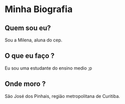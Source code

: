 # Minha Biografia 

## Quem sou eu?
Sou a Milena, aluna do cep.

## O que eu faço ?
Eu sou uma estudante do ensino medio ;p

## Onde moro ?
São José dos Pinhais, região metropolitana de Curitiba.


